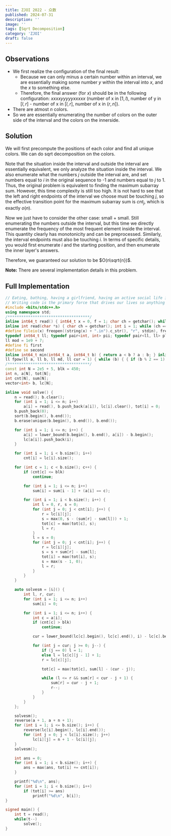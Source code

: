 ```yaml
---
title: ZJOI 2022 - 众数
published: 2024-07-31
description: ''
image: ''
tags: [Sqrt Decomposition]
category: 'ZJOI'
draft: false 
---
```


## Observations

- We first realize the configuration of the final result:
  - Because we can only minus a certain number within an interval, we are essentially making some number $y$ within the interval into $x$, and the $x$ to something else. 
  - Therefore, the final answer (for $x$) should be in the following configuration: $xxxxyyyyyxxxxx$ (number of x in $[1,l)$, number of y in $[l, r]$ - number of x in $[l, r]$, number of x in $(r, n]$).
- There are atmost $n$ colors.
- So we are essentially enumerating the number of colors on the outer side of the interval and the colors on the innerside.

## Solution

We will first precompute the positions of each color and find all unique colors. We can do sqrt decomposition on the colors.

Note that the situation inside the interval and outside the interval are essentially equivalent, we only analyze the situation inside the interval. We also enumerate what the numbers $j$ outside the interval are, and set numbers equal to $i$ in the original sequence to -1 and numbers equal to $j$ to 1. Thus, the original problem is equivalent to finding the maximum subarray sum. However, this time complexity is still too high. It is not hard to see that the left and right endpoints of the interval we choose must be touching $j$, so the effective transition point for the maximum subarray sum is $cnt_j$, which is exactly $o(n)$.

Now we just have to consider the other case: small + small. Still enumerating the numbers outside the interval, but this time we directly enumerate the frequency of the most frequent element inside the interval. This quantity clearly has monotonicity and can be preprocessed. Similarly, the interval endpoints must also be touching $i$. In terms of specific details, you would first enumerate $i$ and the starting position, and then enumerate the inner layer's answers.

Therefore, we guaranteed our solution to be $O(n\sqrt{n})$.

**Note:** There are several implementation details in this problem.

## Full Implementation

```cpp
// Eating, bathing, having a girlfriend, having an active social life is incidental, it gets in the way of code time.
// Writing code is the primary force that drives our lives so anything that interrupts that is wasteful.
#include <bits/stdc++.h>
using namespace std;
/************************************/
inline int64_t read() { int64_t x = 0, f = 1; char ch = getchar(); while (ch<'0'|| ch>'9') { if(ch == '-') f = -1; ch = getchar(); } while (ch >= '0' && ch <= '9') { x = x * 10 + ch - '0'; ch = getchar();} return x * f; }
inline int read(char *s) { char ch = getchar(); int i = 1; while (ch == ' ' || ch == '\n') ch = getchar(); while (ch != ' ' && ch != '\n') s[i++] = ch, ch = getchar(); s[i] = '\0'; return i - 1; }
#define fileio(x) freopen((string(x) + ".in").c_str(), "r", stdin), freopen((string(x) + ".out").c_str(), "w", stdout)
typedef int64_t ll; typedef pair<int, int> pii; typedef pair<ll, ll> pll; typedef long double ld;
ll mod = 1e9 + 7;
#define fi first
#define se second
inline int64_t min(int64_t a, int64_t b) { return a < b ? a : b; } inline int64_t max(int64_t a, int64_t b) { return a > b ? a : b; }
ll fpow(ll a, ll b, ll md, ll cur = 1) { while (b) { { if (b % 2 == 1) cur *= a; } a *= a, b = b / 2, a %= md, cur %= md; } return cur % md; }
/************************************/
const int N = 2e5 + 5, blk = 450;
int n, a[N], tot[N];
int cnt[N], sum[N];
vector<int> b, lc[N];

inline void solve() {
    n = read(); b.clear(); 
    for (int i = 1; i <= n; i++)
        a[i] = read(), b.push_back(a[i]), lc[i].clear(), tot[i] = 0;
    b.push_back(0);
    sort(b.begin(), b.end());
    b.erase(unique(b.begin(), b.end()), b.end());

    for (int i = 1; i <= n; i++) {
        a[i] = lower_bound(b.begin(), b.end(), a[i]) - b.begin();
        lc[a[i]].push_back(i);
    }

    for (int i = 1; i < b.size(); i++)
        cnt[i] = lc[i].size();

    for (int c = 1; c < b.size(); c++) {
        if (cnt[c] <= blk)
            continue;

        for (int i = 1; i <= n; i++)
            sum[i] = sum[i - 1] + (a[i] == c);

        for (int i = 1; i < b.size(); i++) {
            int l = 0, r, s = 0;
            for (int j = 0; j < cnt[i]; j++) {
                r = lc[i][j];
                s = max(0, s - (sum[r] - sum[l])) + 1;
                tot[c] = max(tot[c], s);
                l = r;
            }
            l = s = 0;
            for (int j = 0; j < cnt[i]; j++) {
                r = lc[i][j];
                s = s + sum[r] - sum[l];
                tot[i] = max(tot[i], s);
                s = max(s - 1, 0);
                l = r;
            }
        }
    }

    auto solvesm = [&]() {
        int l, r, cur;
        for (int i = 1; i <= n; i++)
            sum[i] = 0;

        for (int i = 1; i <= n; i++) {
            int c = a[i];
            if (cnt[c] > blk)
                continue;

            cur = lower_bound(lc[c].begin(), lc[c].end(), i) - lc[c].begin();

            for (int j = cur; j >= 0; j--) {
                if (j == 0) l = 1;
                else l = lc[c][j - 1] + 1;
                r = lc[c][j];

                tot[c] = max(tot[c], sum[l] - (cur - j));

                while (l <= r && sum[r] < cur - j + 1) {
                    sum[r] = cur - j + 1;
                    r--;
                }
            }
        }
    };

    solvesm();
    reverse(a + 1, a + n + 1);
    for (int i = 1; i <= b.size(); i++) {
        reverse(lc[i].begin(), lc[i].end());
        for (int j = 0; j < lc[i].size(); j++)
            lc[i][j] = n + 1 - lc[i][j];
    }
    solvesm();

    int ans = 0;
    for (int i = 1; i < b.size(); i++) {
        ans = max(ans, tot[i] += cnt[i]);
    }

    printf("%d\n", ans);
    for (int i = 1; i < b.size(); i++)
        if (tot[i] >= ans)
            printf("%d\n", b[i]);
}

signed main() {
    int t = read();
    while(t--)
        solve();
}
```
